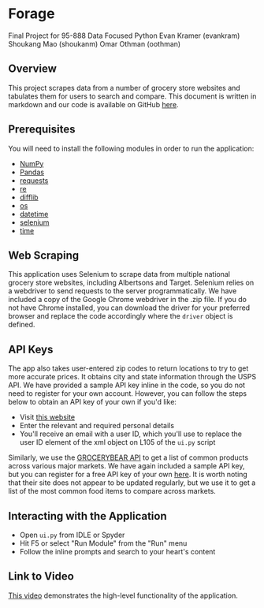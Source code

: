 # Forage
Final Project for 95-888 Data Focused Python
Evan Kramer (evankram)
Shoukang Mao (shoukanm)
Omar Othman (oothman)

## Overview 
This project scrapes data from a number of grocery store websites and tabulates them for users to search and compare.
This document is written in markdown and our code is available on GitHub [here](https://github.com/evan-kramer/cmu_95888_data_focused_python/tree/main/Final%20Project).

## Prerequisites
You will need to install the following modules in order to run the application: 
- [NumPy](https://numpy.org)
- [Pandas](https://pandas.pydata.org/)
- [requests](https://requests.readthedocs.io/en/master/)
- [re](https://docs.python.org/3/library/re.html)
- [difflib](https://docs.python.org/3/library/difflib.html)
- [os](https://docs.python.org/3/library/os.html)
- [datetime](https://docs.python.org/3/library/datetime.html)
- [selenium](https://selenium-python.readthedocs.io/)
- [time](https://docs.python.org/3/library/time.html)

## Web Scraping
This application uses Selenium to scrape data from multiple national grocery store websites, including Albertsons and Target. Selenium relies on a webdriver to send requests to the server programmatically. 
We have included a copy of the Google Chrome webdriver in the .zip file. If you do not have Chrome installed, you can download the driver for your preferred browser and replace the code accordingly where the `driver` object is defined.

## API Keys
The app also takes user-entered zip codes to return locations to try to get more accurate prices. It obtains city and state information through the USPS API.
We have provided a sample API key inline in the code, so you do not need to register for your own account. However, you can follow the steps below to obtain an API key of your own if you'd like:
- Visit [this website](https://registration.shippingapis.com/)
- Enter the relevant and required personal details
- You'll receive an email with a user ID, which you'll use to replace the user ID element of the xml object on L105 of the `ui.py` script

Similarly, we use the [GROCERYBEAR API](https://www.grocerybear.com) to get a list of common products across various major markets. We have again included a sample API key, but you can register for a free API key of your own [here](https://grocerybear.com/).
It is worth noting that their site does not appear to be updated regularly, but we use it to get a list of the most common food items to compare across markets.

## Interacting with the Application
- Open `ui.py` from IDLE or Spyder
- Hit F5 or select "Run Module" from the "Run" menu 
- Follow the inline prompts and search to your heart's content

## Link to Video
[This video](https://www.loom.com/share/217bb40397194b4db0c12b90e106e7a6) demonstrates the high-level functionality of the application. 